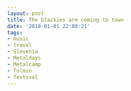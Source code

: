 ```yaml
---
layout: post
title: The blackies are coming to town
date: '2018-01-01 22:00:21'
tags:
- music
- travel
- Slovenia
- Metaldays
- Metalcamp
- Tolmin
- festival
---
```

